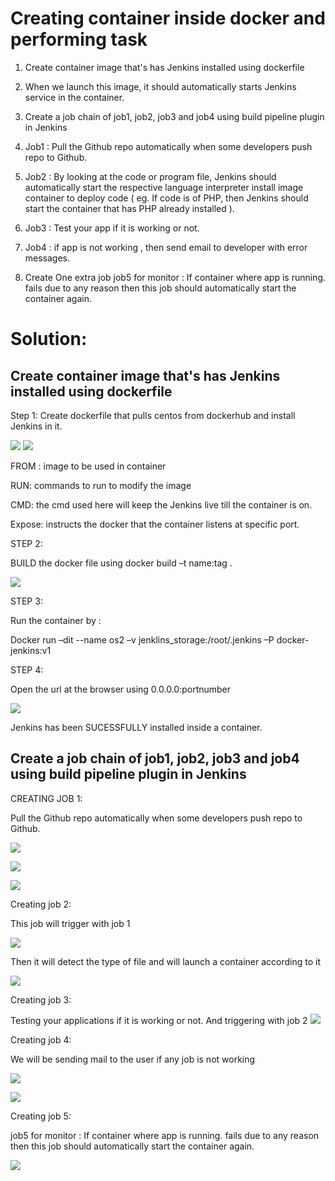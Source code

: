 # Creating container inside docker and performing task

1. Create container image that&#39;s has Jenkins installed using dockerfile

2. When we launch this image, it should automatically starts Jenkins service in the container.

3. Create a job chain of job1, job2, job3 and job4 using build pipeline plugin in Jenkins

4. Job1 : Pull the Github repo automatically when some developers push repo to Github.

5. Job2 : By looking at the code or program file, Jenkins should automatically start the respective language interpreter install image container to deploy code ( eg. If code is of PHP, then Jenkins should start the container that has PHP already installed ).

6. Job3 : Test your app if it is working or not.

7. Job4 : if app is not working , then send email to developer with error messages.

8. Create One extra job job5 for monitor : If container where app is running. fails due to any reason then this job should automatically start the container again.

# Solution:

## Create container image that&#39;s has Jenkins installed using dockerfile

Step 1: Create dockerfile that pulls centos from dockerhub and install Jenkins in it.

![](RackMultipart20200520-4-1ldco2s_html_bffabb4534d86c8e.png) ![](RackMultipart20200520-4-1ldco2s_html_e84944c1c76fb6f2.png)

FROM : image to be used in container

RUN: commands to run to modify the image

CMD: the cmd used here will keep the Jenkins live till the container is on.

Expose: instructs the docker that the container listens at specific port.

STEP 2:

BUILD the docker file using docker build –t name:tag .

![](RackMultipart20200520-4-1ldco2s_html_9c8e4c9d50cd662f.gif)

STEP 3:

Run the container by :

Docker run –dit --name os2 –v jenklins\_storage:/root/.jenkins –P docker-jenkins:v1

STEP 4:

Open the url at the browser using 0.0.0.0:portnumber

![](RackMultipart20200520-4-1ldco2s_html_275205c4e06c44e8.gif)

Jenkins has been SUCESSFULLY installed inside a container.

## Create a job chain of job1, job2, job3 and job4 using build pipeline plugin in Jenkins

CREATING JOB 1:

Pull the Github repo automatically when some developers push repo to Github.

![](RackMultipart20200520-4-1ldco2s_html_7fbfd70e4b5a7a8e.gif)

![](RackMultipart20200520-4-1ldco2s_html_6ff624d3cec4d272.gif)

![](RackMultipart20200520-4-1ldco2s_html_9ec3dbb0b6f21065.gif)

Creating job 2:

This job will trigger with job 1

![](RackMultipart20200520-4-1ldco2s_html_792cdead535caf0d.gif)

Then it will detect the type of file and will launch a container according to it

![](RackMultipart20200520-4-1ldco2s_html_4871a24d24ee77c9.gif)

Creating job 3:

Testing your applications if it is working or not. And triggering with job 2 ![](RackMultipart20200520-4-1ldco2s_html_499e5f0091704416.gif)

Creating job 4:

We will be sending mail to the user if any job is not working

![](RackMultipart20200520-4-1ldco2s_html_a4d2cfcfd82b32f4.gif)

![](RackMultipart20200520-4-1ldco2s_html_1a8e340860ebc1e7.gif)

Creating job 5:

job5 for monitor : If container where app is running. fails due to any reason then this job should automatically start the container again.

![](RackMultipart20200520-4-1ldco2s_html_d8eea1d395498975.gif)
